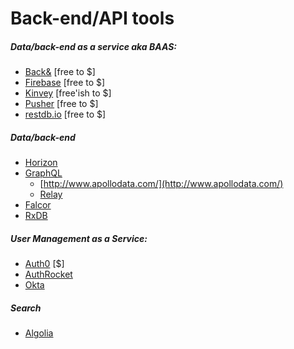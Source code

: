 # Back-end/API tools

##### Data/back-end as a service aka BAAS:

* [Back&](https://www.backand.com/) [free to $]
* [Firebase](https://www.firebase.com/index.html) [free to $]
* [Kinvey](http://www.kinvey.com/) [free'ish to $]
* [Pusher](https://pusher.com/) [free to $]
* [restdb.io](https://restdb.io/) [free to $]

##### Data/back-end

* [Horizon](http://horizon.io/)
* [GraphQL](http://graphql.org/)
  * [http://www.apollodata.com/](http://www.apollodata.com/)
  * [Relay](https://facebook.github.io/relay/)
* [Falcor](https://netflix.github.io/falcor/)
* [RxDB](https://github.com/pubkey/rxdb)

##### User Management as a Service:

* [Auth0](https://auth0.com) [$]
* [AuthRocket](https://authrocket.com)
* [Okta](https://developer.okta.com/)

##### Search

* [Algolia](https://www.algolia.com)













































 






